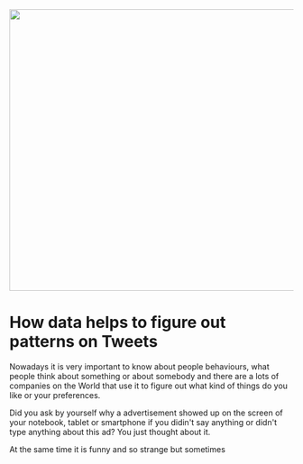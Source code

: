 <img src="https://miro.medium.com/max/875/1*sDa7Oqnh-zRXPPewKZid4g.png" width="900" height="500">

# How data helps to figure out patterns on Tweets

Nowadays it is very important to know about people behaviours, what people think about something or about somebody and there are a lots of companies on the World that use it to figure out what kind of things do you like or your preferences.

Did you ask by yourself why a advertisement showed up on the screen of your notebook, tablet or smartphone if you didin't say anything or didn't type anything about this ad? You just thought about it.

At the same time it is funny and so strange but sometimes 
